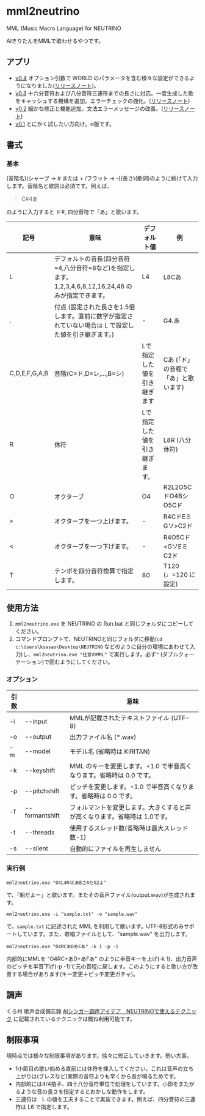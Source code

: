 # mml2neutrino
MML (Music Macro Language) for NEUTRINO

AIきりたんをMMLで歌わせるやつです。
## アプリ
- [v0.4](https://github.com/ksasao/mml2neutrino/releases/download/v0.4/mml2neutrino_v0.4.zip) オプション引数で WORLD のパラメータを含む様々な設定ができるようになりました([リリースノート](https://github.com/ksasao/mml2neutrino/releases/tag/v0.4))。
- [v0.3](https://github.com/ksasao/mml2neutrino/releases/download/v0.3/mml2neutrino_v0.3.zip) 十六分音符および八分音符三連符までの長さに対応。一度生成した歌をキャッシュする機構を追加。エラーチェックの強化。([リリースノート](https://github.com/ksasao/mml2neutrino/releases/tag/v0.3))
- [v0.2](https://github.com/ksasao/mml2neutrino/files/4251015/mml2neutrino_v0.2.zip) 細かな修正と機能追加。文法エラーメッセージの改善。([リリースノート](https://github.com/ksasao/mml2neutrino/releases/tag/v0.2))
- [v0.1](https://github.com/ksasao/mml2neutrino/files/4243814/v0.1.zip) とにかく試したい方向け。α版です。

## 書式
### 基本
(音階名)(シャープ → # または + /フラット → -)(長さ)(歌詞)のように続けて入力します。音階名と歌詞は必須です。例えば、

> C#4あ

のように入力すると ド#, 四分音符で「あ」と歌います。

|記号|意味|デフォルト値|例|
|---|---|---|---|
|L|デフォルトの音長(四分音符=4,八分音符=8など)を指定します。1,2,3,4,6,8,12,16,24,48 のみが指定できます。|L4|L8Cあ|
|.|付点 (設定された長さを1.5倍します。直前に数字が指定されていない場合は L で設定した値を引き継ぎます。)|-|G4.あ|
|C,D,E,F,G,A,B|音階(C=ド,D=レ,...,B=シ)|Lで指定した値を引き継ぎます|Cあ (「ド」の音程で「あ」と歌います)|
|R|休符|Lで指定した値を引き継ぎます。|L8R (八分休符)|
|O|オクターブ|O4|R2L2O5CドO4BシO5Cド|
|>|オクターブを一つ上げます。|-|R4CドEミGソ>C2ド|
|<|オクターブを一つ下げます。|-|R4O5Cド<GソEミC2ド|
|T|テンポを四分音符換算で指定します。|80|T120 (♩=120 に設定)|

## 使用方法
1. ```mml2neutrino.exe``` を NEUTRINO の Run.bat と同じフォルダにコピーしてください。
2. コマンドプロンプトで、NEUTRINOと同じフォルダに移動(```cd c:\Users\ksasao\Desktop\NEUTRINO``` などのように自分の環境にあわせて入力)し、```mml2neutrino.exe "任意のMML"``` で実行します。必ず```"``` (ダブルクォーテーション)で囲むようにしてください。

### オプション
|引数||意味|
|---|---|---|
|-i|--input|MMLが記載されたテキストファイル (UTF-8)|
|-o|--output|出力ファイル名 (*.wav)|
|-m|--model|モデル名 (省略時は KIRITAN)|
|-k|--keyshift|MML のキーを変更します。+1.0 で半音高くなります。省略時は 0.0 です。 |
|-p|--pitchshift|ピッチを変更します。+1.0 で半音高くなります。省略時は 0.0 です。|
|-f|--formantshift|フォルマントを変更します。大きくすると声が高くなります。省略時は 1.0です。|
|-t|--threads|使用するスレッド数(省略時は最大スレッド数-1)|
|-s|--silent|自動的にファイルを再生しません|

### 実行例
```
mml2neutrino.exe "O4L4R4CあEさAだG2よ"
```
で、「朝だよー」と歌います。またその音声ファイル(output.wav)が生成されます。

```
mml2neutrino.exe -i "sample.txt" -o "sample.wav"
```
で、```sample.txt``` に記述された MML を利用して歌います。UTF-8形式のみサポートしています。また、歌唱ファイルとして、"sample.wav" を出力します。

```
mml2neutrino.exe "O4RCあDあEあ" -k 1 -p -1
```
内部的にMMLを "O4RC+あD+あFあ" のように半音キーを上げ(-k 1)、出力音声のピッチを半音下げ(-p -1)て元の音程に戻します。このようにすると歌い方が改善する場合があります(キー変更＋ピッチ変更ガチャ)。

## 調声
くろ州 歌声合成備忘録 [AIシンガー調声アイデア　NEUTRINOで使えるテクニック](https://km4osm.com/neutrino-idea/) に記載されているテクニックは概ね利用可能です。

## 制限事項
現時点では様々な制限事項があります。徐々に修正していきます。勢い大事。
- 1小節目の歌い始める直前には休符を挿入してください。これは音声の立ち上がりは(ブレスなど)実際の音符よりも早くから音が鳴るためです。
- 内部的には4/4拍子、四十八分音符単位で処理をしています。小節をまたがるような音の長さを指定するとおかしな動作をします。
- 三連符は　L の値を工夫することで実装できます。例えば、四分音符の三連符は L6 で指定します。